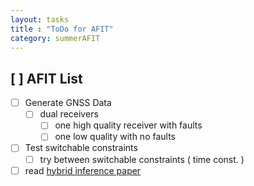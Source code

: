 ```yaml
---
layout: tasks
title : "ToDo for AFIT"
category: summerAFIT
---
```


## [ ] AFIT List

- [ ] Generate GNSS Data
   - [ ] dual receivers 
     - [ ] one high quality receiver with faults 
     - [ ] one low quality with no faults
- [ ] Test switchable constraints
   - [ ] try between switchable constraints ( time const. ) 
- [ ] read [hybrid inference paper](http://www.robots.ox.ac.uk/~avsegal/resources/papers/segal2014hybrid.pdf)
